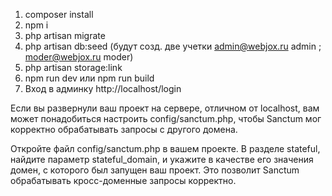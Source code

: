 1) composer install
2) npm i
3) php artisan migrate
4) php artisan db:seed (будут созд. две учетки admin@webjox.ru admin ; moder@webjox.ru moder)
5) php artisan storage:link
6) npm run dev или npm run build
7) Вход в админку http://localhost/login

Если вы развернули ваш проект на сервере, отличном от localhost, вам может понадобиться настроить config/sanctum.php,
чтобы Sanctum мог корректно обрабатывать запросы с другого домена.

Откройте файл config/sanctum.php в вашем проекте. В разделе stateful, найдите параметр stateful_domain,
и укажите в качестве его значения домен, с которого был запущен ваш проект.
Это позволит Sanctum обрабатывать кросс-доменные запросы корректно.
